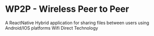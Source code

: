 # WP2P - Wireless Peer to Peer

A ReactNative Hybrid application for sharing files between users using Android/IOS platforms Wifi Direct Technology
